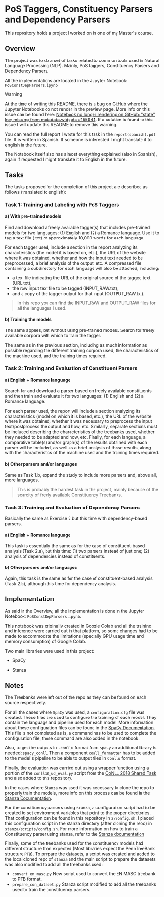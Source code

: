 # PoS Taggers, Constituency Parsers and Dependency Parsers

This repository holds a project I worked on in one of my Master's course.

## Overview
The project was to do a set of tasks related to common tools used in Natural Language Processing (NLP). 
Mainly, PoS taggers, Constituency Parsers and Dependency Parsers.

All the implementations are located in the Jupyter Notebook: `PoSConstDepParsers.ipynb`


> [!WARNING]
> At the time of writing this README, there is a bug on GitHub where the Jupyter Notebooks do not render in the preview page. More info on this issue can be found here: [Notebook no longer rendering on GitHub: "state" key missing from metadata.widgets #155944](https://github.com/orgs/community/discussions/155944). If a solution is found to this issue I will update this README to remove this warning.


You can read the full report I wrote for this task in the `report(spanish).pdf` file. It is written in Spanish. If someone is interested I might translate it to english in the future. 

The Notebook itself also has almost everything explained (also in Spanish), again if requested I might translate it to English in the future.


## Tasks
The tasks proposed for the completion of this project are described as follows (translated to english):

### Task 1: Training and Labeling with PoS Taggers

#### a) With pre-trained models
Find and download a freely available tagger(s) that includes pre-trained models for two languages: (1) English and (2) a Romance language. Use it to tag a text file (.txt) of approximately 10,000 words for each language.


For each tagger used, include a section in the report analyzing its characteristics (the model it is based on, etc.), the URL of the website where it was obtained, whether and how the input text needed to be preprocessed, a brief analysis of the output, etc. 
A compressed file containing a subdirectory for each language will also be attached, including:
* a text file indicating the URL of the original source of the tagged text (URL.txt),
* the raw input text file to be tagged (INPUT_RAW.txt),
* and a copy of the tagger output for that input (OUTPUT_RAW.txt).

> In this repo you can find the INPUT_RAW and OUTPUT_RAW files for all the languages I used.

#### b) Training the models
The same applies, but without using pre-trained models. Search for freely available corpora with which to train the tagger.

The same as in the previous section, including as much information as possible regarding the different training corpora used, the characteristics of the machine used, and the training times required.

### Task 2: Training and Evaluation of Constituent Parsers

#### a) English + Romance language
Search for and download a parser based on freely available constituents and then train and evaluate it for two languages: (1) English and (2) a Romance language.

For each parser used, the report will include a section analyzing its characteristics (model on which it is based, etc.), the URL of the website where it was obtained, whether it was necessary to preprocess the input text/postprocess the output and how, etc. Similarly, separate sections must be included describing the characteristics of the treebanks used, whether they needed to be adapted and how, etc.
Finally, for each language, a comparative table(s) and/or graph(s) of the results obtained with each parser will be included, as well as a brief analysis of those results, along with the characteristics of the machine used and the training times required.


#### b) Other parsers and/or languages
Same as Task 1.b, expand the study to include more parsers and, above all, more languages.

> This is probably the hardest task in the project, mainly because of the scarcity of freely available Constituency Treebanks.


### Task 3: Training and Evaluation of Dependency Parsers
Basically the same as Exercise 2 but this time with dependency-based parsers.

#### a) English + Romance language
This task is essentially the same as for the case of constituent-based analysis (Task 2.a), but this time: (1) two parsers instead of just one; (2) analysis of dependencies instead of constituents.

#### b) Other parsers and/or languages
Again, this task is the same as for the case of constituent-based analysis (Task 2.b), although this time for dependency analysis.


## Implementation
As said in the Overview, all the implementation is done in the Jupyter Notebook: `PoSConstDepParsers.ipynb`.

This notebook was originally created in [Google Colab](https://colab.google/) and all the training and inference were carried out in that platform, so some changes had to be made to accommodate the limitations (specially GPU usage time and memory consumption) of Google Colab. 

Two main libraries were used in this project: 

* SpaCy

* Stanza

## Notes
The Treebanks were left out of the repo as they can be found on each source respectively. 

For all the cases where `SpaCy` was used, a `configuration.cfg` file was created. These files are used to configure the training of each model.
They contain the language and pipeline used for each model. More information about these configuration files can be found in the [SpaCy Documentation](https://spacy.io/usage/training#config).
This file is not completed as is, a command has to be used to complete the configuration file, those command are also added in the notebook.

Also, to get the outputs in `.conllu` format from `SpaCy` an additional library is needed: `spacy_conll`. Then a component `conll_formatter` has to be added to the model's pipeline to be able to output files in `Conllu` format.


Finally, the evaluation was carried out using a wrapper function using a portion of the `conll18_ud_eval.py` script from the [CoNLL 2018 Shared Task](https://universaldependencies.org/conll18/evaluation.html) and also added to this repository.

In the cases where `Stanza` was used it was necessary to clone the repo to properly train the models, more info on this process can be found in the [Stanza Documentation](https://stanfordnlp.github.io/stanza/training_and_evaluation.html).

For the constituency parsers using `Stanza`, a configuration script had to be created to set environment variables that point to the proper directories. That configuration can be found in this repository in `2/config.sh`. I placed this configuration script in the stanza directory (after cloning the repo) in `stanza/scripts/config.sh`. 
For more information on how to train a Constituency parser using stanza, refer to the [Stanza documentation](https://stanfordnlp.github.io/stanza/new_language_constituency.html)

Finally, some of the treebanks used for the constituency models had different structure than expected (Most libraries expect the PennTreeBank structure `PTB`). To prepare the datasets, a script was created and added to the local cloned repo of `stanza` and the main script to prepare the datasets was also modified to add all the treebanks used:
* `convert_en_masc.py` New script used to convert the EN MASC treebank to PTB format.
*  `prepare_con_dataset.py` Stanza script modified to add all the treebanks used to train the constituency parsers. 